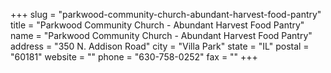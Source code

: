+++
slug = "parkwood-community-church-abundant-harvest-food-pantry"
title = "Parkwood Community Church - Abundant Harvest Food Pantry"
name = "Parkwood Community Church - Abundant Harvest Food Pantry"
address = "350 N. Addison Road"
city = "Villa Park"
state = "IL"
postal = "60181"
website = ""
phone = "630-758-0252"
fax = ""
+++
